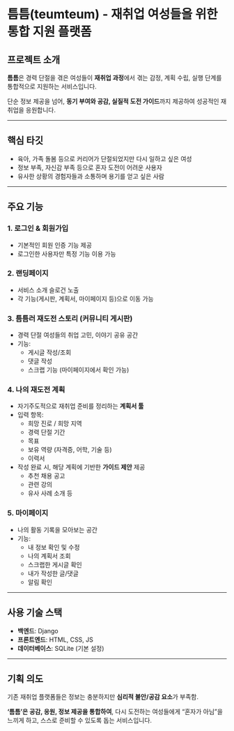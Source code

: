 # 틈틈(teumteum) - 재취업 여성들을 위한 통합 지원 플랫폼

## 프로젝트 소개

**틈틈**은 경력 단절을 겪은 여성들이 **재취업 과정**에서 겪는 감정, 계획 수립, 실행 단계를 통합적으로 지원하는 서비스입니다.

단순 정보 제공을 넘어, **동기 부여와 공감, 실질적 도전 가이드**까지 제공하여 성공적인 재취업을 응원합니다.

---

## 핵심 타깃

- 육아, 가족 돌봄 등으로 커리어가 단절되었지만 다시 일하고 싶은 여성
- 정보 부족, 자신감 부족 등으로 혼자 도전이 어려운 사용자
- 유사한 상황의 경험자들과 소통하며 용기를 얻고 싶은 사람

---

## 주요 기능

### 1. 로그인 & 회원가입

- 기본적인 회원 인증 기능 제공
- 로그인한 사용자만 특정 기능 이용 가능

### 2. 랜딩페이지

- 서비스 소개 슬로건 노출
- 각 기능(게시판, 계획서, 마이페이지 등)으로 이동 가능

### 3. 틈틈러 재도전 스토리 (커뮤니티 게시판)

- 경력 단절 여성들의 취업 고민, 이야기 공유 공간
- 기능:
    - 게시글 작성/조회
    - 댓글 작성
    - 스크랩 기능 (마이페이지에서 확인 가능)

### 4. 나의 재도전 계획

- 자기주도적으로 재취업 준비를 정리하는 **계획서 툴**
- 입력 항목:
    - 희망 진로 / 희망 지역
    - 경력 단절 기간
    - 목표
    - 보유 역량 (자격증, 어학, 기술 등)
    - 이력서
- 작성 완료 시, 해당 계획에 기반한 **가이드 제안** 제공
    - 추천 채용 공고
    - 관련 강의
    - 유사 사례 소개 등

### 5. 마이페이지

- 나의 활동 기록을 모아보는 공간
- 기능:
    - 내 정보 확인 및 수정
    - 나의 계획서 조회
    - 스크랩한 게시글 확인
    - 내가 작성한 글/댓글
    - 알림 확인

---

## 사용 기술 스택

- **백엔드**: Django
- **프론트엔드**: HTML, CSS, JS
- **데이터베이스**: SQLite (기본 설정)

---

## 기획 의도

기존 재취업 플랫폼들은 정보는 충분하지만 **심리적 불안/공감 요소**가 부족함.

**‘틈틈’은 공감, 응원, 정보 제공을 통합하여**, 다시 도전하는 여성들에게 “혼자가 아님”을 느끼게 하고, 스스로 준비할 수 있도록 돕는 서비스입니다.
